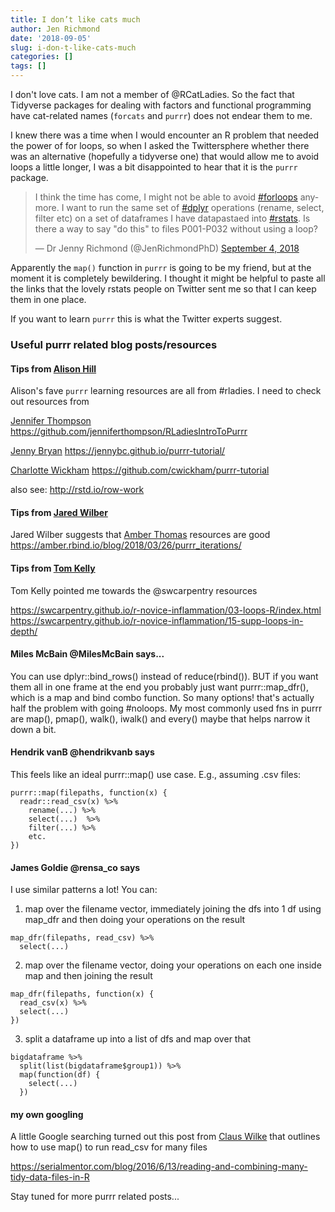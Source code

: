 ```yaml
---
title: I don’t like cats much
author: Jen Richmond
date: '2018-09-05'
slug: i-don-t-like-cats-much
categories: []
tags: []
---
```


I don't love cats. I am not a member of @RCatLadies. So the fact that Tidyverse packages for dealing with factors and functional programming have cat-related names (`forcats` and `purrr`) does not endear them to me. 

I knew there was a time when I would encounter an R problem that needed the power of for loops, so when I asked the Twittersphere whether there was an alternative (hopefully a tidyverse one) that would allow me to avoid loops a little longer, I was a bit disappointed to hear that it is the `purrr` package. 

<blockquote class="twitter-tweet" data-lang="en"><p lang="en" dir="ltr">I think the time has come, I might not be able to avoid <a href="https://twitter.com/hashtag/forloops?src=hash&amp;ref_src=twsrc%5Etfw">#forloops</a> anymore. I want to run the same set of <a href="https://twitter.com/hashtag/dplyr?src=hash&amp;ref_src=twsrc%5Etfw">#dplyr</a> operations (rename, select, filter etc) on a set of dataframes I have datapastaed into <a href="https://twitter.com/hashtag/rstats?src=hash&amp;ref_src=twsrc%5Etfw">#rstats</a>. Is there a way to say &quot;do this&quot; to files P001-P032 without using a loop?</p>&mdash; Dr Jenny Richmond (@JenRichmondPhD) <a href="https://twitter.com/JenRichmondPhD/status/1036830278629519360?ref_src=twsrc%5Etfw">September 4, 2018</a></blockquote>
<script async src="https://platform.twitter.com/widgets.js" charset="utf-8"></script>


Apparently the `map()` function in `purrr` is going to be my friend, but at the moment it is completely bewildering. I thought it might be helpful to paste all the links that the lovely rstats people on Twitter sent me so that I can keep them in one place. 

If you want to learn `purrr` this is what the Twitter experts suggest. 

### Useful purrr related blog posts/resources

#### Tips from [Alison Hill](@apreshill)

Alison's fave `purrr` learning resources are all from #rladies. I need to check out resources from

[Jennifer Thompson](@jent103) https://github.com/jenniferthompson/RLadiesIntroToPurrr

[Jenny Bryan](@JennyBryan)
https://jennybc.github.io/purrr-tutorial/ 

[Charlotte Wickham](@CVWickham)
https://github.com/cwickham/purrr-tutorial

also see: http://rstd.io/row-work 

#### Tips from [Jared Wilber](@jdwlbr)
Jared Wilber suggests that [Amber Thomas](@ProQuesAsker) resources are good
https://amber.rbind.io/blog/2018/03/26/purrr_iterations/

#### Tips from [Tom Kelly](@tomkXY)
Tom Kelly pointed me towards the @swcarpentry resources

https://swcarpentry.github.io/r-novice-inflammation/03-loops-R/index.html
https://swcarpentry.github.io/r-novice-inflammation/15-supp-loops-in-depth/


#### Miles McBain @MilesMcBain says...
You can use dplyr::bind_rows() instead of reduce(rbind()). BUT if you want them all in one frame at the end you probably just want purrr::map_dfr(), which is a map and bind combo function. So many options! that's actually half the problem with going #noloops. My most commonly used fns in purrr are map(), pmap(), walk(), iwalk() and every() maybe that helps narrow it down a bit.

#### Hendrik vanB @hendrikvanb says 

This feels like an ideal purrr::map() use case.  E.g., assuming .csv files:

```
purrr::map(filepaths, function(x) {
  readr::read_csv(x) %>%
    rename(...) %>%
    select(...)  %>%
    filter(...) %>%
    etc.
})
```

#### James Goldie @rensa_co says
I use similar patterns a lot! You can:

1) map over the filename vector, immediately joining the dfs into 1 df using map_dfr and then doing your operations on the result

```
map_dfr(filepaths, read_csv) %>%
  select(...)
```  
2) map over the filename vector, doing your operations on each one inside map and then joining the result

```
map_dfr(filepaths, function(x) {
  read_csv(x) %>%
  select(...)
})
```

3) split a dataframe up into a list of dfs and map over that

```
bigdataframe %>%
  split(list(bigdataframe$group1)) %>%
  map(function(df) {
    select(...)
  })
```

#### my own googling
A little Google searching turned out this post from [Claus Wilke](@clauswilke) that outlines how to use map() to run read_csv for many files

https://serialmentor.com/blog/2016/6/13/reading-and-combining-many-tidy-data-files-in-R

Stay tuned for more purrr related posts...